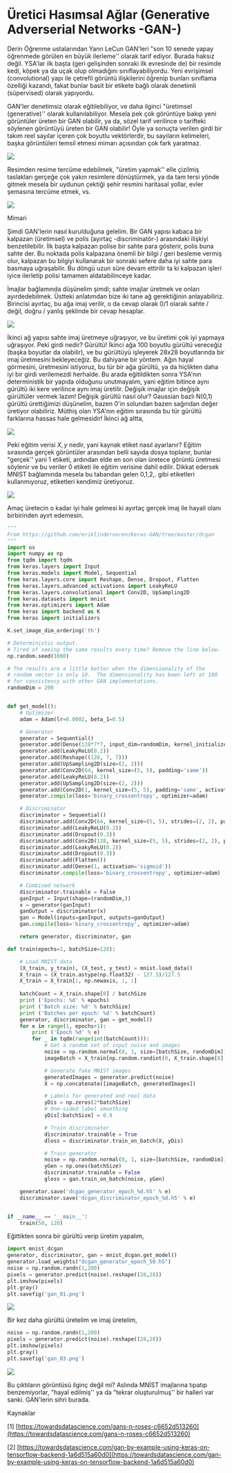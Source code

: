 # Üretici Hasımsal Ağlar (Generative Adverserial Networks -GAN-)

Derin Öğrenme ustalarından Yann LeCun GAN'leri "son 10 senede yapay öğrenmede
görülen en büyük ilerleme'' olarak tarif ediyor. Burada haksız değil. YSA'lar
ilk başta (geri gelişinden sonraki ilk evresinde de) bir resimde kedi, köpek ya
da uçak olup olmadığını sınıflayabiliyordu. Yeni evrişimsel (convolutional) yapı
ile çetrefil görüntü ilişkilerini öğrenip bunları sınıflama özelliği kazandı,
fakat bunlar basit bir etikete bağlı olarak denetimli (süpervised) olarak
yapıyordu.

GAN'ler denetimsiz olarak eğitilebiliyor, ve daha ilginci "üretimsel
(generative)'' olarak kullanılabiliyor. Mesela pek çok görüntüye bakıp yeni
görüntüler üreten bir GAN olabilir, ya da, sözel tarif verilince o tarifteki
söylenen görüntüyü üreten bir GAN olabilir! Öyle ya sonuçta verilen girdi bir
takım reel sayılar içeren çok boyutlu vektörlerdir, bu sayıların kelimeleri,
başka görüntüleri temsil etmesi mimarı açısından çok fark yaratmaz.

![](gan_02.png)

Resimden resime tercüme edebilmek, "üretim yapmak'' elle çizilmiş taslakları
gerçeğe çok yakın resimlere dönüştürmek, ya da tam tersi yönde gitmek mesela
bir uydunun çektiği şehir resmini haritasal yollar, evler şemasına tercüme
etmek, vs.

![](gan_04.png)

Mimari

Şimdi GAN'lerin nasıl kurulduğuna gelelim. Bir GAN yapısı kabaca bir kalpazan
(üretimsel) ve polis (ayırtaç -discriminatör-) arasındaki ilişkiyi
benzetilebilir. İlk başta kalpazan polise bir sahte para gösterir, polis buna
sahte der. Bu noktada polis kalpazana önemli bir bilgi / geri besleme vermiş
olur, kalpazan bu bilgiyi kullanarak bir sonraki sefere daha iyi sahte para
basmaya uğraşabilir. Bu döngü uzun süre devam ettirilir ta ki kalpazan işleri
iyice ilerletip polisi tamamen aldatabilinceye kadar. 

İmajlar bağlamında düşünelim şimdi; sahte imajlar üretmek ve onları
ayırdedebilmek. Üstteki anlatımdan bize iki tane ağ gerektiğinin
anlayabiliriz. Birincisi ayırtaç, bu ağa imaj verilir, o da cevap olarak 0/1
olarak sahte / değil, doğru / yanlış şeklinde bir cevap hesaplar. 

![](gan_05.png)

İkinci ağ yapısı sahte imaj üretmeye uğraşıyor, ve bu üretimi çok iyi yapmaya
uğraşıyor. Peki girdi nedir? Gürültü! İkinci ağa 100 boyutlu gürültü vereceğiz
(başka boyutlar da olabilir), ve bu gürültüyü işleyerek 28x28 boyutlarında bir
imaj üretmesini bekleyeceğiz. Bu dahiyane bir yöntem. Ağın hayal görmesini,
üretmesini istiyoruz, bu tür bir ağa gürültü, ya da hiçlikten daha iyi bir girdi
verilemezdi herhalde. Bu arada eğitildikten sonra YSA'nın deterministik bir
yapıda olduğunu unutmayalım, yani eğitim bitince aynı gürültü iki kere verilince
aynı imaj üretilir. Değişik imajlar için değişik gürültüler vermek lazım!
Değişik gürültü nasıl olur? Gaussian bazlı N(0,1) gürültü ürettiğimizi
düşünelim, bazen 0'in solundan bazen sağından değer üretiyor olabiliriz. Müthiş
olan YSA'nın eğitim sırasında bu tür gürültü farklarına hassas hale
gelmesidir! İkinci ağ altta,

![](gan_06.png)

Peki eğitim verisi $X,y$ nedir, yani kaynak etiket nasıl ayarlanır? Eğitim
sırasında gerçek görüntüler arasından belli sayıda dosya toplanır, bunlar
"gerçek'' yani 1 etiketi, ardından elde en son olan üretece görüntü üretmesi
söylenir ve bu veriler 0 etiketi ile eğitim verisine dahil edilir. Dikkat
edersek MNIST bağlamında mesela bu tabandan gelen 0,1,2,. gibi etiketleri
kullanmıyoruz, etiketleri kendimiz üretiyoruz. 

![](gan_07.png)

Amaç üretecin o kadar iyi hale gelmesi ki ayırtaç gerçek imaj ile hayali
olanı birbirinden ayırt edemesin.

```python
"""
From https://github.com/eriklindernoren/Keras-GAN/tree/master/dcgan
"""
import os
import numpy as np
from tqdm import tqdm
from keras.layers import Input
from keras.models import Model, Sequential
from keras.layers.core import Reshape, Dense, Dropout, Flatten
from keras.layers.advanced_activations import LeakyReLU
from keras.layers.convolutional import Conv2D, UpSampling2D
from keras.datasets import mnist
from keras.optimizers import Adam
from keras import backend as K
from keras import initializers

K.set_image_dim_ordering('th')

# Deterministic output.
# Tired of seeing the same results every time? Remove the line below.
np.random.seed(1000)

# The results are a little better when the dimensionality of the
# random vector is only 10.  The dimensionality has been left at 100
# for consistency with other GAN implementations.
randomDim = 200


def get_model():
    # Optimizer
    adam = Adam(lr=0.0002, beta_1=0.5)

    # Generator
    generator = Sequential()
    generator.add(Dense(128*7*7, input_dim=randomDim, kernel_initializer=initializers.RandomNormal(stddev=0.02)))
    generator.add(LeakyReLU(0.2))
    generator.add(Reshape((128, 7, 7)))
    generator.add(UpSampling2D(size=(2, 2)))
    generator.add(Conv2D(64, kernel_size=(5, 5), padding='same'))
    generator.add(LeakyReLU(0.2))
    generator.add(UpSampling2D(size=(2, 2)))
    generator.add(Conv2D(1, kernel_size=(5, 5), padding='same', activation='tanh'))
    generator.compile(loss='binary_crossentropy', optimizer=adam)

    # Discriminator
    discriminator = Sequential()
    discriminator.add(Conv2D(64, kernel_size=(5, 5), strides=(2, 2), padding='same', input_shape=(1, 28, 28), kernel_initializer=initializers.RandomNormal(stddev=0.02)))
    discriminator.add(LeakyReLU(0.2))
    discriminator.add(Dropout(0.3))
    discriminator.add(Conv2D(128, kernel_size=(5, 5), strides=(2, 2), padding='same'))
    discriminator.add(LeakyReLU(0.2))
    discriminator.add(Dropout(0.3))
    discriminator.add(Flatten())
    discriminator.add(Dense(1, activation='sigmoid'))
    discriminator.compile(loss='binary_crossentropy', optimizer=adam)

    # Combined network
    discriminator.trainable = False
    ganInput = Input(shape=(randomDim,))
    x = generator(ganInput)
    ganOutput = discriminator(x)
    gan = Model(inputs=ganInput, outputs=ganOutput)
    gan.compile(loss='binary_crossentropy', optimizer=adam)

    return generator, discriminator, gan

def train(epochs=1, batchSize=128):

    # Load MNIST data
    (X_train, y_train), (X_test, y_test) = mnist.load_data()
    X_train = (X_train.astype(np.float32) - 127.5)/127.5
    X_train = X_train[:, np.newaxis, :, :]
    
    batchCount = X_train.shape[0] / batchSize
    print ('Epochs: %d' % epochs)
    print ('Batch size: %d' % batchSize)
    print ('Batches per epoch: %d' % batchCount)
    generator, discriminator, gan = get_model()
    for e in range(1, epochs+1):
        print ('Epoch %d' % e)
        for _ in tqdm(range(int(batchCount))):
            # Get a random set of input noise and images
            noise = np.random.normal(0, 1, size=[batchSize, randomDim])
            imageBatch = X_train[np.random.randint(0, X_train.shape[0], size=batchSize)]

            # Generate fake MNIST images
            generatedImages = generator.predict(noise)
            X = np.concatenate([imageBatch, generatedImages])

            # Labels for generated and real data
            yDis = np.zeros(2*batchSize)
            # One-sided label smoothing
            yDis[:batchSize] = 0.9

            # Train discriminator
            discriminator.trainable = True
            dloss = discriminator.train_on_batch(X, yDis)

            # Train generator
            noise = np.random.normal(0, 1, size=[batchSize, randomDim])
            yGen = np.ones(batchSize)
            discriminator.trainable = False
            gloss = gan.train_on_batch(noise, yGen)

    generator.save('dcgan_generator_epoch_%d.h5' % e)
    discriminator.save('dcgan_discriminator_epoch_%d.h5' % e)


if __name__ == '__main__':
    train(50, 128)
```

Eğittikten sonra bir gürültü verip üretim yapalım,

```python
import mnist_dcgan
generator, discriminator, gan = mnist_dcgan.get_model()
generator.load_weights("dcgan_generator_epoch_50.h5")
noise = np.random.randn(1,200)
pixels = generator.predict(noise).reshape((28,28))
plt.imshow(pixels)
plt.gray()
plt.savefig('gan_01.png')
```

![](gan_01.png)

Bir kez daha gürültü üretelim ve imaj üretelim,

```python
noise = np.random.randn(1,200)
pixels = generator.predict(noise).reshape((28,28))
plt.imshow(pixels)
plt.gray()
plt.savefig('gan_03.png')
```

![](gan_03.png)

Bu çıktıların görüntüsü ilginç değil mi? Aslında MNİST imajlarına tıpatıp
benzemiyorlar, "hayal edilmiş'' ya da "tekrar oluşturulmuş'' bir halleri
var sanki. GAN'lerin sihri burada. 

Kaynaklar

[1] [https://towardsdatascience.com/gans-n-roses-c6652d513260](https://towardsdatascience.com/gans-n-roses-c6652d513260)

[2] [https://towardsdatascience.com/gan-by-example-using-keras-on-tensorflow-backend-1a6d515a60d0](https://towardsdatascience.com/gan-by-example-using-keras-on-tensorflow-backend-1a6d515a60d0)



